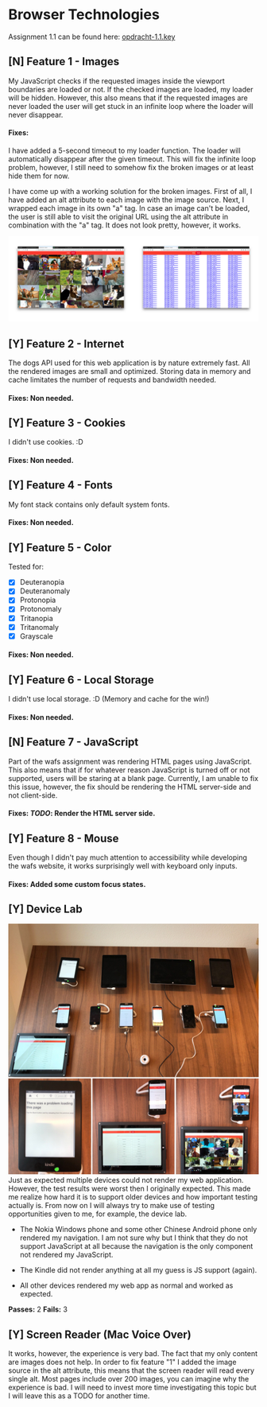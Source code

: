 # Browser Technologies

Assignment 1.1 can be found here: [opdracht-1.1.key](https://github.com/Jamerrone/browser-technologies/tree/master/opdracht1)

## [N] Feature 1 - Images
My JavaScript checks if the requested images inside the viewport boundaries are loaded or not. If the checked images are loaded, my loader will be hidden. However, this also means that if the requested images are never loaded the user will get stuck in an infinite loop where the loader will never disappear.

#### Fixes:
I have added a 5-second timeout to my loader function. The loader will automatically disappear after the given timeout. This will fix the infinite loop problem, however, I still need to somehow fix the broken images or at least hide them for now.

I have come up with a working solution for the broken images. First of all, I have added an alt attribute to each image with the image source. Next, I wrapped each image in its own "a" tag. In case an image can't be loaded, the user is still able to visit the original URL using the alt attribute in combination with the "a" tag. It does not look pretty, however, it works.

![](./static/images/image.png)


## [Y] Feature 2 - Internet
The dogs API used for this web application is by nature extremely fast. All the rendered images are small and optimized. Storing data in memory and cache limitates the number of requests and bandwidth needed.

#### Fixes: Non needed.

## [Y] Feature 3 - Cookies
I didn't use cookies. :D

#### Fixes: Non needed.

## [Y] Feature 4 - Fonts
My font stack contains only default system fonts.

#### Fixes: Non needed.

## [Y] Feature 5 - Color
Tested for:
- [x] Deuteranopia
- [x] Deuteranomaly
- [x] Protonopia
- [x] Protonomaly
- [x] Tritanopia
- [x] Tritanomaly
- [x] Grayscale

#### Fixes: Non needed.

## [Y] Feature 6 - Local Storage
I didn't use local storage. :D (Memory and cache for the win!)

#### Fixes: Non needed.

## [N] Feature 7 - JavaScript
Part of the wafs assignment was rendering HTML pages using JavaScript. This also means that if for whatever reason JavaScript is turned off or not supported, users will be staring at a blank page. Currently, I am unable to fix this issue, however, the fix should be rendering the HTML server-side and not client-side.

#### Fixes: *TODO*: Render the HTML server side.

## [Y] Feature 8 - Mouse
Even though I didn't pay much attention to accessibility while developing the wafs website, it works surprisingly well with keyboard only inputs.

#### Fixes: Added some custom focus states.

## [Y] Device Lab
![](./static/images/device-lab.JPEG)
Just as expected multiple devices could not render my web application. However, the test results were worst then I originally expected. This made me realize how hard it is to support older devices and how important testing actually is. From now on I will always try to make use of testing opportunities given to me, for example, the device lab.

* The Nokia Windows phone and some other Chinese Android phone only rendered my navigation. I am not sure why but I think that they do not support JavaScript at all because the navigation is the only component not rendered my JavaScript.

* The Kindle did not render anything at all my guess is JS support (again).

* All other devices rendered my web app as normal and worked as expected.

**Passes:** 2
**Fails:** 3

## [Y] Screen Reader (Mac Voice Over)
It works, however, the experience is very bad. The fact that my only content are images does not help. In order to fix feature "1" I added the image source in the alt attribute, this means that the screen reader will read every single alt. Most pages include over 200 images, you can imagine why the experience is bad. I will need to invest more time investigating this topic but I will leave this as a TODO for another time.
